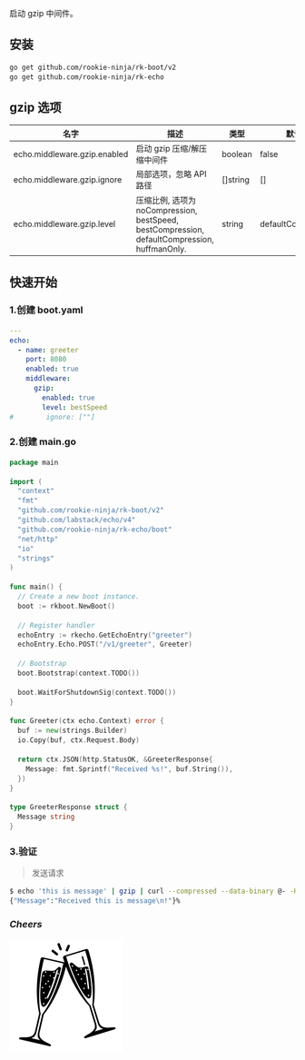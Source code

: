 启动 gzip 中间件。

## 安装
```bash
go get github.com/rookie-ninja/rk-boot/v2
go get github.com/rookie-ninja/rk-echo
```

## gzip 选项
| 名字                          | 描述                                                                                    | 类型       | 默认值                |
|-----------------------------|---------------------------------------------------------------------------------------|----------|--------------------|
| echo.middleware.gzip.enabled | 启动 gzip 压缩/解压缩中间件                                                                     | boolean  | false              |
| echo.middleware.gzip.ignore  | 局部选项，忽略 API 路径                                                                        | []string | []                 |
| echo.middleware.gzip.level   | 压缩比例, 选项为 noCompression, bestSpeed, bestCompression, defaultCompression, huffmanOnly. | string   | defaultCompression |

## 快速开始
### 1.创建 boot.yaml
```yaml
---
echo:
  - name: greeter
    port: 8080
    enabled: true
    middleware:
      gzip:
        enabled: true
        level: bestSpeed
#        ignore: [""]
```

### 2.创建 main.go
```go
package main

import (
  "context"
  "fmt"
  "github.com/rookie-ninja/rk-boot/v2"
  "github.com/labstack/echo/v4"
  "github.com/rookie-ninja/rk-echo/boot"
  "net/http"
  "io"
  "strings"
)

func main() {
  // Create a new boot instance.
  boot := rkboot.NewBoot()

  // Register handler
  echoEntry := rkecho.GetEchoEntry("greeter")
  echoEntry.Echo.POST("/v1/greeter", Greeter)

  // Bootstrap
  boot.Bootstrap(context.TODO())

  boot.WaitForShutdownSig(context.TODO())
}

func Greeter(ctx echo.Context) error {
  buf := new(strings.Builder)
  io.Copy(buf, ctx.Request.Body)
  
  return ctx.JSON(http.StatusOK, &GreeterResponse{
    Message: fmt.Sprintf("Received %s!", buf.String()),
  })
}

type GreeterResponse struct {
  Message string
}
```

### 3.验证
> 发送请求

```bash
$ echo 'this is message' | gzip | curl --compressed --data-binary @- -H "Content-Encoding: gzip" -H "Accept-Encoding: gzip" localhost:8080/v1/greeter
{"Message":"Received this is message\n!"}%
```

### _**Cheers**_
![](../../../img/user-guide/cheers.png)